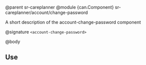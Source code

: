 @parent sr-careplanner
@module {can.Component} sr-careplanner/account/change-password <account-change-password>

A short description of the account-change-password component

@signature `<account-change-password>`

@body

## Use

